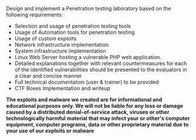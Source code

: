 Design and implement a Penetration testing laboratory based on the following requirements:
- Selection and usage of penetration testing tools
- Usage of Automation tools for penetration testing
- Usage of custom exploits
- Network infrastructure implementation
- System infrastructure implementation
- Linux Web Server hosting a vulnerable PHP web application.
- Detailed explanations together with relevant countermeasures for each of the identified vulnerabilities should be presented to the evaluators in a clear and concise manner
- Full technical documentation (user & trainer) to be provided
- CTF Boxes Implementation and writeup


**The exploits and malware we created are for informational and educational purposes only. We will not be liable for any loss or damage caused by a distributed denial-of-service attack, viruses or other technologically harmful material that may infect your or other's computer equipment, computer programs, data or other proprietary material due to your use of our exploits or malware**
